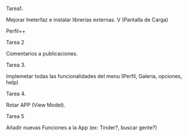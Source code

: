 Tarea1.

Mejorar Ineterfaz e instalar librerias externas. V 
(Pantalla de Carga)

Perfil++


Tarea 2

Comentarios a publicaciones.

Tarea 3.

Implemetar todas las funcionalidades del menu (Perfil, Galeria, opciones, help)

Tarea 4.

Rotar APP (View Model).

Tarea 5

Añadir nuevas Funciones a la App (ex: Tinder?, buscar gente?)
